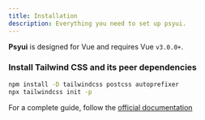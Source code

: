 ```yaml
---
title: Installation
description: Everything you need to set up psyui.
---
```


**Psyui** is designed for Vue and requires Vue `v3.0.0+`.

<Steps>

### Install Tailwind CSS and its peer dependencies

```bash
npm install -D tailwindcss postcss autoprefixer
npx tailwindcss init -p
```

For a complete guide, follow the [official documentation](https://tailwindcss.com/docs/guides/vite#vue)

</Steps>
